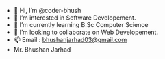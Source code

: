 - 👋 Hi, I’m @coder-bhush
- 👀 I’m interested in Software Developement.
- 🌱 I’m currently learning B.Sc Computer Science
- 💞️ I’m looking to collaborate on Web Developement. 
- 📫 Email : bhushanjarhad03@gmail.com
- Mr. Bhushan Jarhad
  

<!---
coder-bhush/coder-bhush is a ✨ special ✨ repository because its `README.md` (this file) appears on your GitHub profile.
You can click the Preview link to take a look at your changes.
--->
